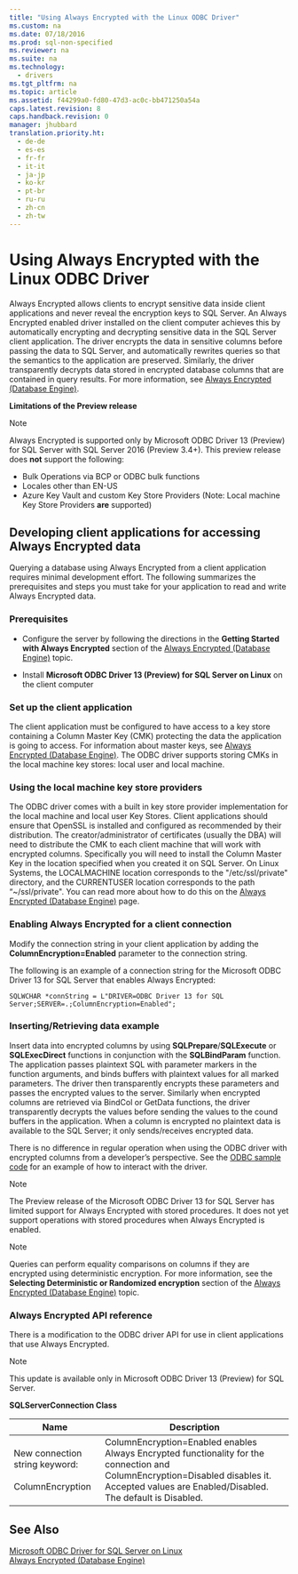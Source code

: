 ```yaml
---
title: "Using Always Encrypted with the Linux ODBC Driver"
ms.custom: na
ms.date: 07/18/2016
ms.prod: sql-non-specified
ms.reviewer: na
ms.suite: na
ms.technology: 
  - drivers
ms.tgt_pltfrm: na
ms.topic: article
ms.assetid: f44299a0-fd80-47d3-ac0c-bb471250a54a
caps.latest.revision: 8
caps.handback.revision: 0
manager: jhubbard
translation.priority.ht: 
  - de-de
  - es-es
  - fr-fr
  - it-it
  - ja-jp
  - ko-kr
  - pt-br
  - ru-ru
  - zh-cn
  - zh-tw
---
```

# Using Always Encrypted with the Linux ODBC Driver
Always Encrypted allows clients to encrypt sensitive data inside client applications and never reveal the encryption keys to SQL Server. An Always Encrypted enabled driver installed on the client computer achieves this by automatically encrypting and decrypting sensitive data in the SQL Server client application. The driver encrypts the data in sensitive columns before passing the data to SQL Server, and automatically rewrites queries so that the semantics to the application are preserved. Similarly, the driver transparently decrypts data stored in encrypted database columns that are contained in query results. For more information, see [Always Encrypted (Database Engine)](https://msdn.microsoft.com/en-us/library/mt163865.aspx).  
  
**Limitations of the Preview release**  
  
> [!NOTE]  
> Always Encrypted is supported only by Microsoft ODBC Driver 13 (Preview) for SQL Server with SQL Server 2016 (Preview 3.4+). This preview release does **not** support the following:  
>   
> -   Bulk Operations via BCP or ODBC bulk functions  
> -   Locales other than EN-US  
> -   Azure Key Vault and custom Key Store Providers (Note: Local machine Key Store Providers **are** supported)  
  
## Developing client applications for accessing Always Encrypted data  
Querying a database using Always Encrypted from a client application requires minimal development effort. The following summarizes the prerequisites and steps you must take for your application to read and write Always Encrypted data.  
  
### Prerequisites  
  
-   Configure the server by following the directions in the **Getting Started with Always Encrypted** section of the [Always Encrypted (Database Engine)](https://msdn.microsoft.com/en-us/library/mt163865.aspx) topic.  
  
-   Install **Microsoft ODBC Driver 13 (Preview) for SQL Server on Linux** on the client computer  
  
### Set up the client application  
The client application must be configured to have access to a key store containing a Column Master Key (CMK) protecting the data the application is going to access. For information about master keys, see [Always Encrypted (Database Engine)](https://msdn.microsoft.com/en-us/library/mt163865.aspx). The ODBC driver supports storing CMKs in the local machine key stores: local user and local machine.  
  
### Using the local machine key store providers  
The ODBC driver comes with a built in key store provider implementation for the local machine and local user Key Stores. Client applications should ensure that OpenSSL is installed and configured as recommended by their distribution. The creator/administrator of certificates (usually the DBA) will need to distribute the CMK to each client machine that will work with encrypted columns. Specifically you will need to install the Column Master Key in the location specified when you created it on SQL Server.  On Linux Systems, the LOCALMACHINE location corresponds to the "/etc/ssl/private" directory, and the CURRENTUSER location corresponds to the path “~/ssl/private".   You can read more about how to do this on the [Always Encrypted (Database Engine)](https://msdn.microsoft.com/en-us/library/mt163865.aspx) page.  
  
### Enabling Always Encrypted for a client connection  
Modify the connection string in your client application by adding the **ColumnEncryption=Enabled** parameter to the connection string.  
  
The following is an example of a connection string for the Microsoft ODBC Driver 13 for SQL Server that enables Always Encrypted:  
  
```  
SQLWCHAR *connString = L"DRIVER=ODBC Driver 13 for SQL Server;SERVER=.;ColumnEncryption=Enabled";   
```  
  
### Inserting/Retrieving data example  
Insert data into encrypted columns by using **SQLPrepare**/**SQLExecute** or **SQLExecDirect** functions in conjunction with the **SQLBindParam** function. The application passes plaintext SQL with parameter markers in the function arguments, and binds buffers with plaintext values for all marked parameters. The driver then transparently encrypts these parameters and passes the encrypted values to the server. Similarly when encrypted columns are retrieved via BindCol or GetData functions, the driver transparently decrypts the values before sending the values to the cound buffers in the application. When a column is encrypted no plaintext data is available to the SQL Server; it only sends/receives encrypted data.  
  
There is no difference in regular operation when using the ODBC driver with encrypted columns from a developer’s perspective. See the [ODBC sample code](https://code.msdn.microsoft.com/windowsapps/ODBC-sample-191624ae/sourcecode?fileId=51137&pathId=1980325953) for an example of how to interact with the driver.  
  
> [!NOTE]  
> The Preview release of the Microsoft ODBC Driver 13 for SQL Server has limited support for Always Encrypted with stored procedures. It does not yet support operations with stored procedures when Always Encrypted is enabled.  
  
> [!NOTE]  
> Queries can perform equality comparisons on columns if they are encrypted using deterministic encryption. For more information, see the **Selecting Deterministic or Randomized encryption** section of the [Always Encrypted (Database Engine)](https://msdn.microsoft.com/en-us/library/mt163865.aspx) topic.  
  
### Always Encrypted API reference  
There is a modification to the ODBC driver API for use in client applications that use Always Encrypted.  
  
> [!NOTE]  
> This update is available only in Microsoft ODBC Driver 13 (Preview) for SQL Server.  
  
**SQLServerConnection Class**  
  
|Name|Description|  
|--------|---------------|  
|New connection string keyword:<br /><br />ColumnEncryption|ColumnEncryption=Enabled enables Always Encrypted functionality for the connection and ColumnEncryption=Disabled disables it. Accepted values are Enabled/Disabled. The default is Disabled.|  
  
## See Also  
[Microsoft ODBC Driver for SQL Server on Linux](../content/Microsoft-ODBC-Driver-for-SQL-Server-on-Linux.md)  
[Always Encrypted (Database Engine)](https://msdn.microsoft.com/en-us/library/mt163865.aspx)  
  
